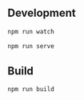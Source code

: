## Development

```bash
npm run watch
```

```bash
npm run serve
```


## Build

```bash
npm run build
```

